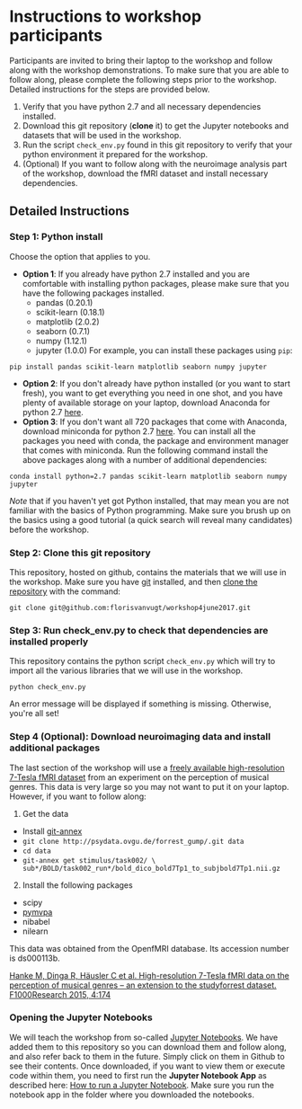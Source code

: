 # Instructions to workshop participants
Participants are invited to bring their laptop to the workshop and follow along with the workshop demonstrations. To make sure that you are able to follow along, please complete the following steps prior to the workshop. Detailed instructions for the steps are provided below.

1. Verify that you have python 2.7 and all necessary dependencies installed.
2. Download this git repository (**clone** it) to get the Jupyter notebooks and datasets that will be used in the workshop.
3. Run the script `check_env.py` found in this git repository to verify that your python environment it prepared for the workshop.
4. (Optional) If you want to follow along with the neuroimage analysis part of the workshop, download the fMRI dataset and install necessary dependencies.


## Detailed Instructions

### Step 1: Python install
Choose the option that applies to you.
* **Option 1**: If you already have python 2.7 installed and you are comfortable with installing python packages, please make sure that you have the following packages installed.
  * pandas (0.20.1)
  * scikit-learn (0.18.1)
  * matplotlib (2.0.2)
  * seaborn (0.7.1)
  * numpy (1.12.1)
  * jupyter (1.0.0)
For example, you can install these packages using `pip`:
```
pip install pandas scikit-learn matplotlib seaborn numpy jupyter
```

* **Option 2**: If you don't already have python installed (or you want to start fresh), you want to get everything you need in one shot, and you have plenty of available storage on your laptop, download Anaconda for python 2.7 [here](https://www.continuum.io/downloads).
* **Option 3**: If you don't want all 720 packages that come with Anaconda, download miniconda for python 2.7 [here](https://conda.io/miniconda.html). You can install all the packages you need with conda, the package and environment manager that comes with miniconda. Run the following command install the above packages along with a number of additional dependencies:
```
conda install python=2.7 pandas scikit-learn matplotlib seaborn numpy jupyter
```

*Note* that if you haven't yet got Python installed, that may mean you are not familiar with the basics of Python programming. Make sure you brush up on the basics using a good tutorial (a quick search will reveal many candidates) before the workshop.


### Step 2: Clone this git repository
This repository, hosted on github, contains the materials that we will use in the workshop. Make sure you have [git](https://www.atlassian.com/git/tutorials/install-git) installed, and then [clone the repository](https://help.github.com/articles/cloning-a-repository/) with the command:

```
git clone git@github.com:florisvanvugt/workshop4june2017.git
```

### Step 3: Run check_env.py to check that dependencies are installed properly
This repository contains the python script `check_env.py` which will try to import all the various libraries that we will use in the workshop.
```
python check_env.py
```

An error message will be displayed if something is missing. Otherwise, you're all set!

### Step 4 (Optional): Download neuroimaging data and install additional packages
The last section of the workshop will use a [freely available high-resolution 7-Tesla fMRI dataset](https://openfmri.org/dataset/ds000113b/) from an experiment on the perception of musical genres. This data is very large so you may not want to put it on your laptop. However, if you want to follow along:
1. Get the data
  * Install [git-annex](https://git-annex.branchable.com/)
  * `git clone http://psydata.ovgu.de/forrest_gump/.git data`
  * `cd data`
  * `git-annex get stimulus/task002/ \ sub*/BOLD/task002_run*/bold_dico_bold7Tp1_to_subjbold7Tp1.nii.gz`

2. Install the following packages
  * scipy
  * [pymvpa](http://www.pymvpa.org/installation.html#requirements)
  * nibabel
  * nilearn

This data was obtained from the OpenfMRI database. Its accession number is ds000113b.

[Hanke M, Dinga R, Häusler C et al. High-resolution 7-Tesla fMRI data on the perception of musical genres – an extension to the studyforrest dataset. F1000Research 2015, 4:174 ](https://f1000research.com/articles/4-174/v1)




### Opening the Jupyter Notebooks

We will teach the workshop from so-called [Jupyter Notebooks](http://jupyter.org/). We have added them to this repository so you can download them and follow along, and also refer back to them in the future. Simply click on them in Github to see their contents. Once downloaded, if you want to view them or execute code within them, you need to first run the **Jupyter Notebook App** as described here: [How to run a Jupyter Notebook](http://jupyter-notebook-beginner-guide.readthedocs.io/en/latest/execute.html). Make sure you run the notebook app in the folder where you downloaded the notebooks.





